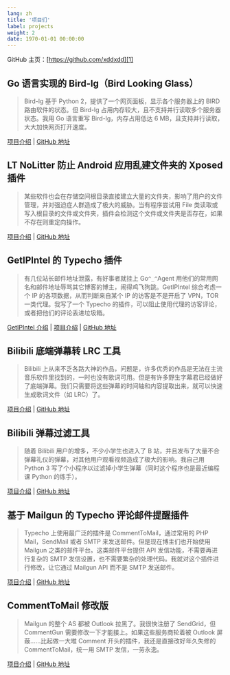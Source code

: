 ```yaml
---
lang: zh
title: '项目们'
label: projects
weight: 2
date: 1970-01-01 00:00:00
---
```


GitHub 主页：[https://github.com/xddxdd][1]

Go 语言实现的 Bird-lg（Bird Looking Glass）
--

> Bird-lg 基于 Python 2，提供了一个网页面板，显示各个服务器上的 BIRD 路由软件的状态。但 Bird-lg 占用内存较大，且不支持并行读取多个服务器状态。我用 Go 语言重写 Bird-lg，内存占用低达 6 MB，且支持并行读取，大大加快网页打开速度。

[项目介绍][2] | [GitHub 地址][3]

LT NoLitter 防止 Android 应用乱建文件夹的 Xposed 插件
--

> 某些软件也会在存储空间根目录直接建立大量的文件夹，影响了用户的文件管理，并对强迫症人群造成了极大的威胁。当有程序尝试用 File 类读取或写入根目录的文件或文件夹，插件会检测这个文件或文件夹是否存在，如果不存在则重定向操作。

[项目介绍][4] | [GitHub 地址][5]

GetIPIntel 的 Typecho 插件
--

> 有几位站长邮件地址泄露，有好事者就挂上 Go`^_^`Agent 用他们的常用网名和邮件地址辱骂其它博客的博主，闹得鸡飞狗跳。GetIPIntel 综合考虑一个 IP 的各项数据，从而判断来自某个 IP 的访客是不是开启了 VPN，TOR 一类代理。我写了一个 Typecho 的插件，可以阻止使用代理的访客评论，或者把他们的评论丢进垃圾箱。

[GetIPIntel 介绍][6] | [项目介绍][7] | [GitHub 地址][8]

Bilibili 底端弹幕转 LRC 工具
--

> Bilibili 上从来不乏各路大神的作品，问题是，许多优秀的作品是无法在主流音乐软件里找到的，一时也没有歌词可用。但是有许多野生字幕君已经做好了底端弹幕。我们只需要将这些弹幕的时间轴和内容提取出来，就可以快速生成歌词文件（如 LRC）了。

[项目介绍][9] | [GitHub 地址][10]

Bilibili 弹幕过滤工具
--

> 随着 Bilibili 用户的增多，不少小学生也进入了 B 站，并且发布了大量不合弹幕礼仪的弹幕，对其他用户观看视频造成了极大的影响。我自己用 Python 3 写了个小程序以过滤掉小学生弹幕（同时这个程序也是最近编程课 Python 的练手）。

[项目介绍][11] | [GitHub 地址][12]

基于 Mailgun 的 Typecho 评论邮件提醒插件
--

> Typecho 上使用最广泛的插件是 CommentToMail，通过常用的 PHP Mail，SendMail 或者 SMTP 来发送邮件。但是现在博主们也开始使用 Mailgun 之类的邮件平台。这类邮件平台提供 API 发信功能，不需要再进行复杂的 SMTP 发信设置，也不需要繁杂的处理代码。我就对这个插件进行修改，让它通过 Mailgun API 而不是 SMTP 发送邮件。

[项目介绍][13] | [GitHub 地址][14]

CommentToMail 修改版
--

> Mailgun 的整个 AS 都被 Outlook 拉黑了。我很快注册了 SendGrid，但 CommentGun 需要修改一下才能接上。如果这些服务商轮着被 Outlook 屏蔽……比起做一大堆 Comment 开头的插件，我还是直接改好年久失修的 CommentToMail，统一用 SMTP 发信，一劳永逸。

[项目介绍][15] | [GitHub 地址][16]


  [1]: https://github.com/xddxdd
  [2]: /article/modify-website/go-bird-looking-glass.lantian
  [3]: https://github.com/xddxdd/bird-lg-go
  [4]: /article/modify-computer/lt-nolitter-stop-android-app-litter-folder.lantian
  [5]: https://github.com/xddxdd/lantian-nolitter/blob/master/app/build.gradle
  [6]: /article/modify-website/getipintel-anti-fraud.lantian
  [7]: /article/modify-website/getintel-typecho-plugin.lantian
  [8]: https://github.com/xddxdd/typecho-getipintel
  [9]: /article/modify-computer/bilibili-danmaku2lrc.lantian
  [10]: https://github.com/xddxdd/bilibili-danmaku2lrc
  [11]: /article/modify-computer/bilibili-danmaku-filter.lantian
  [12]: https://github.com/xddxdd/bilibili-dmshield
  [13]: /article/modify-website/mailgun-typecho-comment-email-notification.lantian
  [14]: https://github.com/xddxdd/typecho-commentgun
  [15]: /article/modify-website/comment-to-mail-modified.lantian
  [16]: https://github.com/xddxdd/typecho-commenttomail
